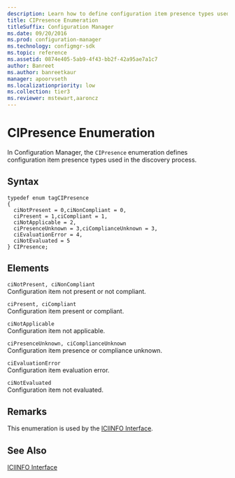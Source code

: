 ```yaml
---
description: Learn how to define configuration item presence types used in the discovery process with CIPresence enumeration.
title: CIPresence Enumeration
titleSuffix: Configuration Manager
ms.date: 09/20/2016
ms.prod: configuration-manager
ms.technology: configmgr-sdk
ms.topic: reference
ms.assetid: 0874e405-5ab9-4f43-bb2f-42a95ae7a1c7
author: Banreet
ms.author: banreetkaur
manager: apoorvseth
ms.localizationpriority: low
ms.collection: tier3
ms.reviewer: mstewart,aaroncz 
---
```

# CIPresence Enumeration
In Configuration Manager, the `CIPresence` enumeration defines configuration item presence types used in the discovery process.  

## Syntax  

```  
typedef enum tagCIPresence  
{  
  ciNotPresent = 0,ciNonCompliant = 0,  
  ciPresent = 1,ciCompliant = 1,  
  ciNotApplicable = 2,  
  ciPresenceUnknown = 3,ciComplianceUnknown = 3,  
  ciEvaluationError = 4,  
  ciNotEvaluated = 5  
} CIPresence;  
```  

## Elements  
 `ciNotPresent, ciNonCompliant`  
 Configuration item not present or not compliant.  

 `ciPresent, ciCompliant`  
 Configuration item present or compliant.  

 `ciNotApplicable`  
 Configuration item not applicable.  

 `ciPresenceUnknown, ciComplianceUnknown`  
 Configuration item presence or compliance unknown.  

 `ciEvaluationError`  
 Configuration item evaluation error.  

 `ciNotEvaluated`  
 Configuration item not evaluated.  

## Remarks  
 This enumeration is used by the [ICIINFO Interface](../../../../../develop/reference/core/clients/client-classes/iciinfo-interface.md).  

## See Also  
 [ICIINFO Interface](../../../../../develop/reference/core/clients/client-classes/iciinfo-interface.md)
